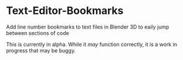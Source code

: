 # Text-Editor-Bookmarks
Add line number bookmarks to text files in Blender 3D to eaily jump between sections of code

This is currently in alpha. While it *may* function correctly, it is a work in progress that may be buggy.
